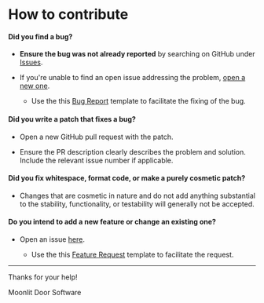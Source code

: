 # How to contribute 

#### **Did you find a bug?**

* **Ensure the bug was not already reported** by searching on GitHub under [Issues](https://github.com/moonlitdoor/mld-git-version/issues).

* If you're unable to find an open issue addressing the problem, [open a new one](https://github.com/moonlitdoor/mld-git-version/issues/new).

  * Use the this [Bug Report](./.github/ISSUE_TEMPLATE/bug_report.md) template to facilitate the fixing of the bug.

#### **Did you write a patch that fixes a bug?**

* Open a new GitHub pull request with the patch.

* Ensure the PR description clearly describes the problem and solution. Include the relevant issue number if applicable.

#### **Did you fix whitespace, format code, or make a purely cosmetic patch?**

* Changes that are cosmetic in nature and do not add anything substantial to the stability, functionality, or testability will generally not be accepted.

#### **Do you intend to add a new feature or change an existing one?**

* Open an issue [here](https://github.com/moonlitdoor/mld-git-version/issues/new).

  * Use the this [Feature Request](./.github/ISSUE_TEMPLATE/feature_request.md) template to facilitate the request.

---

Thanks for your help!

Moonlit Door Software